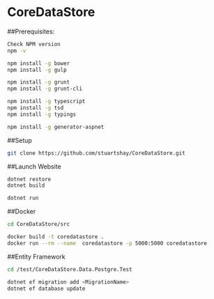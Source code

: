 # CoreDataStore

##Prerequisites:

```bash
Check NPM version
npm -v

npm install -g bower
npm install -g gulp

npm install -g grunt
npm install -g grunt-cli

npm install -g typescript
npm install -g tsd
npm install -g typings

npm install -g generator-aspnet
```

##Setup
```bash
git clone https://github.com/stuartshay/CoreDataStore.git
```

##Launch Website

```bash
dotnet restore
dotnet build

dotnet run
```
##Docker   

```bash
cd CoreDataStore/src

docker build -t coredatastore . 
docker run --rm --name  coredatastore -p 5000:5000 coredatastore
```

##Entity Framework

```bash
cd /test/CoreDataStore.Data.Postgre.Test

dotnet ef migration add <MigrationName>
dotnet ef database update
```




